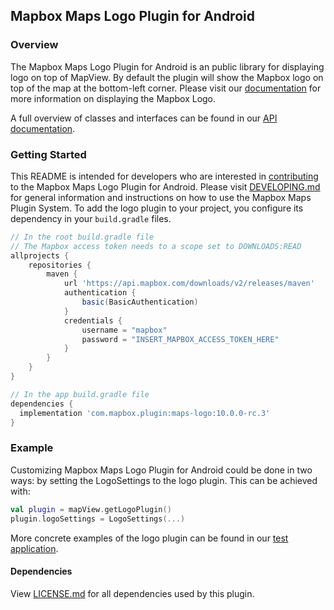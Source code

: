 ## Mapbox Maps Logo Plugin for Android

### Overview

The Mapbox Maps Logo Plugin for Android is an public library for displaying logo on top of MapView. By default the plugin will show the Mapbox logo on top of the map at the bottom-left corner. Please visit our [documentation](https://docs.mapbox.com/android/maps/guides/ui-settings/#logo-and-attribution) for more information on displaying the Mapbox Logo.

A full overview of classes and interfaces can be found in our [API documentation](https://docs.mapbox.com/android/beta/maps/guides/).

### Getting Started

This README is intended for developers who are interested in [contributing](https://github.com/mapbox/mapbox-maps-android/blob/master/CONTRIBUTING.md) to the Mapbox Maps Logo Plugin for Android. Please visit [DEVELOPING.md](https://github.com/mapbox/mapbox-maps-android/blob/master/DEVELOPING.md) for general information and instructions on how to use the Mapbox Maps Plugin System. To add the logo plugin to your project, you configure its dependency in your `build.gradle` files.

```groovy
// In the root build.gradle file
// The Mapbox access token needs to a scope set to DOWNLOADS:READ
allprojects {
    repositories {
        maven {
            url 'https://api.mapbox.com/downloads/v2/releases/maven'
            authentication {
                basic(BasicAuthentication)
            }
            credentials {
                username = "mapbox"
                password = "INSERT_MAPBOX_ACCESS_TOKEN_HERE"
            }
        }
    }
}

// In the app build.gradle file
dependencies {
  implementation 'com.mapbox.plugin:maps-logo:10.0.0-rc.3'
}
```

### Example

Customizing Mapbox Maps Logo Plugin for Android could be done in two ways: by setting the LogoSettings to the logo plugin. This can be achieved with:

```kotlin
val plugin = mapView.getLogoPlugin()
plugin.logoSettings = LogoSettings(...)
```

More concrete examples of the logo plugin can be found in our [test application](https://github.com/mapbox/mapbox-maps-android/tree/master/app/src/main/java/com/mapbox/maps/testapp).

#### Dependencies

View [LICENSE.md](LICENSE.md) for all dependencies used by this plugin.
